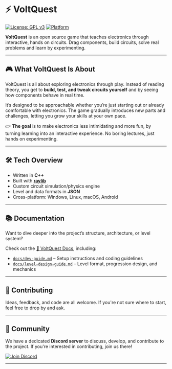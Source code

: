 # ⚡ VoltQuest

[![License: GPL v3](https://img.shields.io/badge/License-GPLv3-blue.svg)](https://www.gnu.org/licenses/gpl-3.0)
[![Platform](https://img.shields.io/badge/platform-Windows%20%7C%20Linux%20%7C%20macOS%20%7C%20Android-lightgrey.svg)](https://github.com/shadow/voltquest)

**VoltQuest** is an open source game that teaches electronics through interactive, hands on circuits.
Drag components, build circuits, solve real problems and learn by experimenting.

---

## 🎮 What VoltQuest Is About

VoltQuest is all about exploring electronics through play.
Instead of reading theory, you get to **build, test, and tweak circuits yourself** and by seeing how components behave in real time.

It’s designed to be approachable whether you’re just starting out or already comfortable with electronics.
The game gradually introduces new parts and challenges, letting you grow your skills at your own pace.

👉 **The goal** is to make electronics less intimidating and more fun, by turning learning into an interactive experience.
No boring lectures, just hands on experimenting.

---

## 🛠️ Tech Overview

- Written in **C++**
- Built with [**raylib**](https://github.com/raysan5/raylib)
- Custom circuit simulation/physics engine
- Level and data formats in **JSON**
- Cross-platform: Windows, Linux, macOS, Android

---

## 📚 Documentation

Want to dive deeper into the project’s structure, architecture, or level system?

Check out the [📖 VoltQuest Docs](./docs/index.md), including:

- [`docs/dev-guide.md`](./docs/dev-guide.md) – Setup instructions and coding guidelines
- [`docs/level-design-guide.md`](./docs/level-design-guide.md) – Level format, progression design, and mechanics

---

## 🤝 Contributing

Ideas, feedback, and code are all welcome.
If you're not sure where to start, feel free to drop by and ask.

---

## 💬 Community

We have a dedicated **Discord server** to discuss, develop, and contribute to the project.
If you're interested in contributing, join us there!

[![Join Discord](https://img.shields.io/badge/chat-on%20Discord-7289DA?logo=discord\&style=for-the-badge)](https://discord.gg/HVP4kvDVh4)

---

